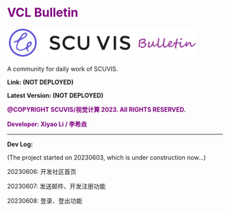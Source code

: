 # <font color='purple'>VCL Bulletin</font>

![VCL Bulletin](.\src\main\resources\static\img\title.png)

A community for daily work of SCUVIS.

**Link: (NOT DEPLOYED)**

**Latest Version: (NOT DEPLOYED)**

**<font color='purple'>@COPYRIGHT SCUVIS/视觉计算 2023. All RIGHTS RESERVED.</font>**

**<font color='purple'>Developer: Xiyao Li / 李希垚</font>**

---

**Dev Log:**

(The project started on 20230603, which is under construction now…)


20230606: 开发社区首页

20230607: 发送邮件、开发注册功能

20230608: 登录、登出功能